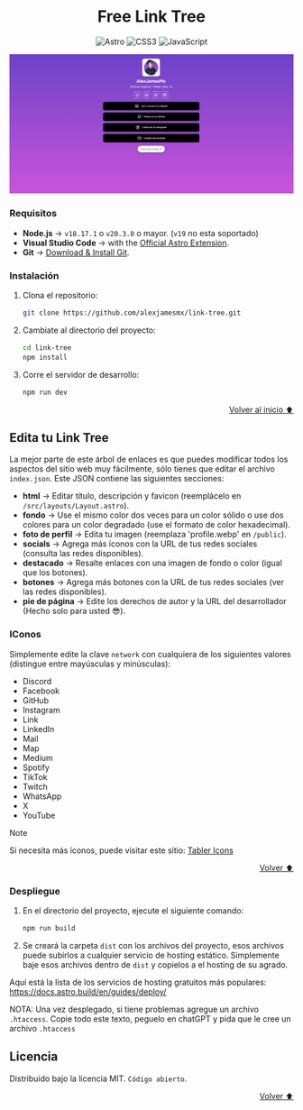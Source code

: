 <a id="readme-top"></a>

<h1 align="center">Free Link Tree</h1>

<div align="center">

![Astro](https://img.shields.io/badge/Astro-0C1222?style=for-the-badge&logo=astro&logoColor=FDFDFE)
![CSS3](https://img.shields.io/badge/CSS3-1572B6?style=for-the-badge&logo=css3&logoColor=white)
![JavaScript](https://img.shields.io/badge/JavaScript-323330?style=for-the-badge&logo=javascript&logoColor=F7DF1E)

</div>

![Link Tree Screenshot](/public/screenshot.webp)

### Requisitos

- **Node.js** -> `v18.17.1` o `v20.3.0` o mayor. (`v19` no esta soportado)
- **Visual Studio Code** -> with the [Official Astro Extension](https://marketplace.visualstudio.com/items?itemName=astro-build.astro-vscode).
- **Git** -> [Download & Install Git](https://git-scm.com/downloads).

### Instalación

1. Clona el repositorio:
   ```sh
   git clone https://github.com/alexjamesmx/link-tree.git
   ```
2. Cambiate al directorio del proyecto:
   ```sh
   cd link-tree
   npm install
   ```
3. Corre el servidor de desarrollo:
   ```sh
   npm run dev
   ```

<p align="right"><a href="#readme-top">Volver al inicio ⬆️</a></p>

## Edita tu Link Tree

La mejor parte de este árbol de enlaces es que puedes modificar todos los aspectos del sitio web muy fácilmente, sólo tienes que editar el archivo `index.json`. Este JSON contiene las siguientes secciones:

- **html** -> Editar título, descripción y favicon (reemplácelo en `/src/layouts/Layout.astro`).
- **fondo** -> Use el mismo color dos veces para un color sólido o use dos colores para un color degradado (use el formato de color hexadecimal).
- **foto de perfil** -> Edita tu imagen (reemplaza 'profile.webp' en `/public`).
- **socials** -> Agrega más íconos con la URL de tus redes sociales (consulta las redes disponibles).
- **destacado** -> Resalte enlaces con una imagen de fondo o color (igual que los botones).
- **botones** -> Agrega más botones con la URL de tus redes sociales (ver las redes disponibles).
- **pie de página** -> Edite los derechos de autor y la URL del desarrollador (Hecho solo para usted 😎).

### IConos

Simplemente edite la clave `network` con cualquiera de los siguientes valores (distingue entre mayúsculas y minúsculas):

- Discord
- Facebook
- GitHub
- Instagram
- Link
- LinkedIn
- Mail
- Map
- Medium
- Spotify
- TikTok
- Twitch
- WhatsApp
- X
- YouTube

> [!NOTE]
> Si necesita más íconos, puede visitar este sitio: [Tabler Icons](https://tabler.io/icons)

<p align="right"><a href="#readme-top">Volver ⬆️</a></p>

### Despliegue

1. En el directorio del proyecto, ejecute el siguiente comando:

   ```sh
   npm run build
   ```

2. Se creará la carpeta `dist` con los archivos del proyecto, esos archivos puede subirlos a cualquier servicio de hosting estático. Simplemente baje esos archivos dentro de `dist` y copielos a el hosting de su agrado.

Aquí está la lista de los servicios de hosting gratuitos más populares:
https://docs.astro.build/en/guides/deploy/

NOTA: Una vez desplegado, si tiene problemas agregue un archivo `.htaccess`. Copie todo este texto, peguelo en chatGPT y pida que le cree un archivo `.htaccess`

## Licencia

Distribuido bajo la licencia MIT. `Código abierto`.

<p align="right"><a href="#readme-top">Volver ⬆️</a></p>
